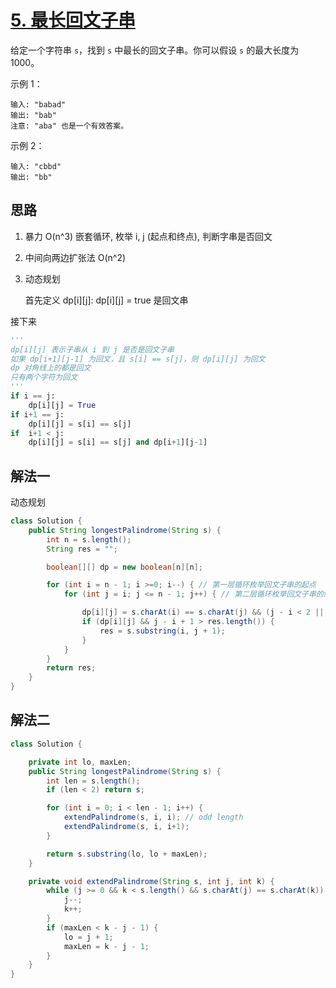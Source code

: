 # [5. 最长回文子串](https://leetcode-cn.com/problems/longest-palindromic-substring/)

给定一个字符串 `s`，找到 `s` 中最长的回文子串。你可以假设 `s` 的最大长度为 1000。

示例 1：

```
输入: "babad"
输出: "bab"
注意: "aba" 也是一个有效答案。
```

示例 2：

```
输入: "cbbd"
输出: "bb"
```

## 思路

1. 暴力 O(n^3)
    嵌套循环, 枚举 i, j (起点和终点), 判断字串是否回文
    
2. 中间向两边扩张法 O(n^2) 

3. 动态规划
    
    首先定义 dp[i][j]:
    dp[i][j]  = true 是回文串

接下来

```python 
'''
dp[i][j] 表示子串从 i 到 j 是否是回文子串
如果 dp[i+1][j-1] 为回文，且 s[i] == s[j]，则 dp[i][j] 为回文
dp 对角线上的都是回文
只有两个字符为回文
'''
if i == j:
    dp[i][j] = True
if i+1 == j:
    dp[i][j] = s[i] == s[j]
if  i+1 < j:
    dp[i][j] = s[i] == s[j] and dp[i+1][j-1]
```

## 解法一

动态规划



```Java
class Solution {
    public String longestPalindrome(String s) {
        int n = s.length();
        String res = "";

        boolean[][] dp = new boolean[n][n]; 

        for (int i = n - 1; i >=0; i--) { // 第一层循环枚举回文子串的起点
            for (int j = i; j <= n - 1; j++) { // 第二层循环枚举回文子串的终点

                dp[i][j] = s.charAt(i) == s.charAt(j) && (j - i < 2 || dp[i + 1][j - 1]); 
                if (dp[i][j] && j - i + 1 > res.length()) {
                    res = s.substring(i, j + 1);
                }
            }
        }
        return res;
    }
}
```

## 解法二


```Java
class Solution {

    private int lo, maxLen;
    public String longestPalindrome(String s) {
        int len = s.length();
        if (len < 2) return s;

        for (int i = 0; i < len - 1; i++) {
            extendPalindrome(s, i, i); // odd length
            extendPalindrome(s, i, i+1);
        }

        return s.substring(lo, lo + maxLen);
    }

    private void extendPalindrome(String s, int j, int k) {
        while (j >= 0 && k < s.length() && s.charAt(j) == s.charAt(k)) {
            j--;
            k++;
        }
        if (maxLen < k - j - 1) {
            lo = j + 1;
            maxLen = k - j - 1;
        }
    }
}
```